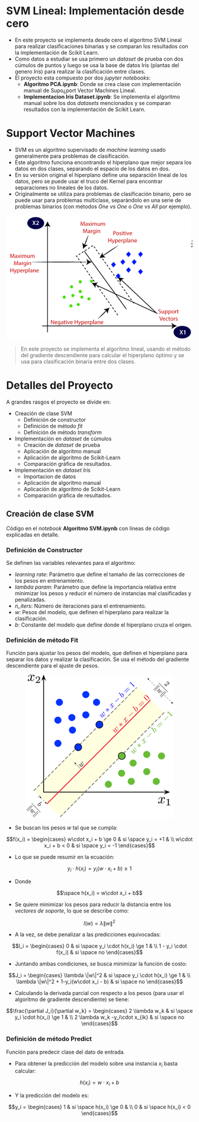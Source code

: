 # SVM Lineal: Implementación desde cero
- En este proyecto se implementa desde cero el algoritmo SVM Lineal para realizar clasificaciones binarias y se comparan los resultados con la implementación de Scikit Learn.
- Como datos a estudiar se usa primero un *dataset* de prueba con dos cúmulos de puntos y luego se usa la base de datos Iris (plantas del genero *Iris*) para realizar la clasificación entre clases.
- El proyecto esta compuesto por dos *jupyter notebooks*:
  - **Algoritmo PCA.ipynb**: Donde se crea clase con implementación manual de Supo¿port Vector Machines Lineal.
  - **Implementacion Iris Dataset.ipynb**: Se implementa el algoritmo manual sobre los dos *datasets* mencionados y se comparan resultados con la implementación de Scikit Learn.
 
# Support Vector Machines

- SVM es un algoritmo supervisado de *machine learning* usado generalmente para problemas de clasificación.
- Este algoritmo funciona encontrando el hiperplano que mejor separa los datos en dos clases, separando el espacio de los datos en dos.
- En su versión original el hiperplano define una separación lineal de los datos, pero se puede usar el truco del Kernel para encontrar separaciones no lineales de los datos.
- Originalmente se utiliza para problemas de clasificación binario, pero se puede usar para problemas multiclase, separándolo en una serie de problemas binarios (con métodos *One vs One* o *One vs All* por ejemplo).

<p align="center"><img src="images/svm_esquema.png"></img></p>
  
> En este proyecto se implementa el algoritmo lineal, usando el método del gradiente descendiente para calcular el hiperplano óptimo y se usa para clasificación binaria entre dos clases.

# Detalles del Proyecto

A grandes rasgos el proyecto se divide en:

- Creación de clase SVM
  - Definición de constructor
  - Definición de método *fit*
  - Definición de método *transform*
- Implementación en *dataset* de cúmulos
  - Creación de *dataset* de prueba
  - Aplicación de algoritmo manual
  - Aplicación de algoritmo de Scikit-Learn
  - Comparación gráfica de resultados.
- Implementación en *dataset Iris*
  - Importacion de datos
  - Aplicación de algoritmo manual
  - Aplicación de algoritmo de Scikit-Learn
  - Comparación gráfica de resultados.
 
## Creación de clase SVM
Código en el *notebook* **Algoritmo SVM.ipynb** con líneas de código explicadas en detalle.

### Definición de Constructor

Se definen las variables relevantes para el algoritmo:
- *learning rate*: Parámetro que define el tamaño de las correcciones de los pesos en entrenamiento.
- *lambda param*: Parámetro que define la importancia relativa entre minimizar los pesos y reducir el número de instancias mal clasificadas y penalizadas.
- *n_iters*: Número de iteraciones para el entrenamiento.
- *w*: Pesos del modelo, que definen el hiperplano para realizar la clasificación.
- *b*: Constante del modelo que define donde el hiperplano cruza el origen.

### Definición de método Fit

Función para ajustar los pesos del modelo, que definen el hiperplano para separar los datos y realizar la clasificación.
Se usa el método del gradiente descendiente para el ajuste de pesos.


<p align="center"><img src="images/svm_margin.png" width=400px></img></p>

- Se buscan los pesos *w* tal que se cumpla:

$$f(x_i) =
    \begin{cases}
    w\cdot x_i + b \ge 0 & si \space y_i = +1 & \\
    w\cdot x_i + b < 0 & si \space y_i = -1
    \end{cases}$$
    

- Lo que se puede resumir en la ecuación:

$$  y_i \cdot h(x_i) = y_i(w\cdot x_i+b) \ge 1$$

- Donde

$$\space h(x_i) = w\cdot x_i + b$$

- Se quiere minimizar los pesos para reducir la distancia entre los *vectores de soporte*, lo que se describe como:

$$ l(w)= \lambda\|w\|^2 $$


- A la vez, se debe penalizar a las predicciones equivocadas:

$$l_i =
    \begin{cases}
    0 & si \space y_i \cdot h(x_i) \ge 1 & \\
    1 - y_i \cdot f(x_i) & si \space no
    \end{cases}$$

- Juntando ambas condiciones, se busca minimizar la función de costo:

$$J_i =
    \begin{cases}
    \lambda \|w\|^2 & si \space y_i \cdot h(x_i) \ge 1 & \\
    \lambda \|w\|^2 + 1-y_i(w\cdot x_i - b) & si \space no
    \end{cases}$$
    
- Calculando la derivada parcial con respecto a los pesos (para usar el algoritmo de gradiente descendiente) se tiene:

$$\frac{\partial J_i}{\partial w_k} =
    \begin{cases}
    2 \lambda w_k & si \space y_i \cdot h(x_i) \ge 1 & \\
    2 \lambda w_k -y_i\cdot x_{ik} & si \space no
    \end{cases}$$

### Definición de método Predict

Función para predecir clase del dato de entrada.

- Para obtener la predicción del modelo sobre una instancia $x_i$ basta calcular:

$$h(x_i) = w\cdot x_i + b$$

- Y la predicción del modelo es:

$$y_i =
    \begin{cases}
    1 & si \space h(x_i) \ge 0 & \\
    0 & si \space h(x_i) < 0
    \end{cases}$$
